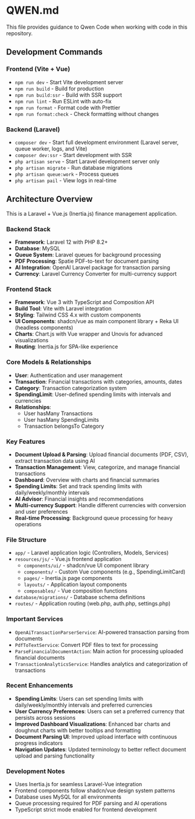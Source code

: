 # QWEN.md

This file provides guidance to Qwen Code when working with code in this repository.

## Development Commands

### Frontend (Vite + Vue)
- `npm run dev` - Start Vite development server
- `npm run build` - Build for production
- `npm run build:ssr` - Build with SSR support
- `npm run lint` - Run ESLint with auto-fix
- `npm run format` - Format code with Prettier
- `npm run format:check` - Check formatting without changes

### Backend (Laravel)
- `composer dev` - Start full development environment (Laravel server, queue worker, logs, and Vite)
- `composer dev:ssr` - Start development with SSR
- `php artisan serve` - Start Laravel development server only
- `php artisan migrate` - Run database migrations
- `php artisan queue:work` - Process queues
- `php artisan pail` - View logs in real-time

## Architecture Overview

This is a Laravel + Vue.js (Inertia.js) finance management application.

### Backend Stack
- **Framework**: Laravel 12 with PHP 8.2+
- **Database**: MySQL
- **Queue System**: Laravel queues for background processing
- **PDF Processing**: Spatie PDF-to-text for document parsing
- **AI Integration**: OpenAI Laravel package for transaction parsing
- **Currency**: Laravel Currency Converter for multi-currency support

### Frontend Stack  
- **Framework**: Vue 3 with TypeScript and Composition API
- **Build Tool**: Vite with Laravel integration
- **Styling**: Tailwind CSS 4.x with custom components
- **UI Components**: shadcn/vue as main component library + Reka UI (headless components)
- **Charts**: Chart.js with Vue wrapper and Unovis for advanced visualizations
- **Routing**: Inertia.js for SPA-like experience

### Core Models & Relationships
- **User**: Authentication and user management
- **Transaction**: Financial transactions with categories, amounts, dates
- **Category**: Transaction categorization system
- **SpendingLimit**: User-defined spending limits with intervals and currencies
- **Relationships**: 
  - User hasMany Transactions
  - User hasMany SpendingLimits
  - Transaction belongsTo Category

### Key Features
- **Document Upload & Parsing**: Upload financial documents (PDF, CSV), extract transaction data using AI
- **Transaction Management**: View, categorize, and manage financial transactions  
- **Dashboard**: Overview with charts and financial summaries
- **Spending Limits**: Set and track spending limits with daily/weekly/monthly intervals
- **AI Advisor**: Financial insights and recommendations
- **Multi-currency Support**: Handle different currencies with conversion and user preferences
- **Real-time Processing**: Background queue processing for heavy operations

### File Structure
- `app/` - Laravel application logic (Controllers, Models, Services)
- `resources/js/` - Vue.js frontend application
  - `components/ui/` - shadcn/vue UI component library
  - `components/` - Custom Vue components (e.g., SpendingLimitCard)
  - `pages/` - Inertia.js page components
  - `layouts/` - Application layout components
  - `composables/` - Vue composition functions
- `database/migrations/` - Database schema definitions
- `routes/` - Application routing (web.php, auth.php, settings.php)

### Important Services
- `OpenAiTransactionParserService`: AI-powered transaction parsing from documents
- `PdfToTextService`: Convert PDF files to text for processing
- `ParseFinancialDocumentAction`: Main action for processing uploaded financial documents
- `TransactionAnalyticsService`: Handles analytics and categorization of transactions

### Recent Enhancements
- **Spending Limits**: Users can set spending limits with daily/weekly/monthly intervals and preferred currencies
- **User Currency Preferences**: Users can set a preferred currency that persists across sessions
- **Improved Dashboard Visualizations**: Enhanced bar charts and doughnut charts with better tooltips and formatting
- **Document Parsing UI**: Improved upload interface with continuous progress indicators
- **Navigation Updates**: Updated terminology to better reflect document upload and parsing functionality

### Development Notes
- Uses Inertia.js for seamless Laravel-Vue integration
- Frontend components follow shadcn/vue design system patterns
- Database uses MySQL for all environments
- Queue processing required for PDF parsing and AI operations
- TypeScript strict mode enabled for frontend development